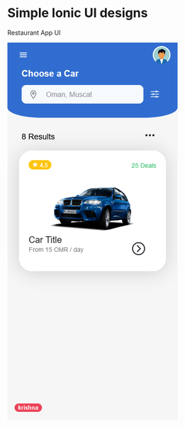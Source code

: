 # Simple Ionic UI designs

Restaurant App UI

![alt text](https://github.com/krishnaprasad4444/ionic_ui_designs/blob/restaurant_app_ui/pre/proto_1.png?raw=true)
